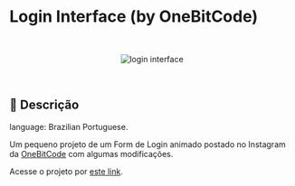 # Login Interface (by OneBitCode)

&nbsp;

<div align="center">

![login interface](https://user-images.githubusercontent.com/91495296/156768730-4cfefe31-7bfa-4ba2-ba50-1f99f1bbbe47.jpg)

</div>
&nbsp;

## 📃 Descrição

language: Brazilian Portuguese.

Um pequeno projeto de um Form de Login animado postado no Instagram da [OneBitCode](https://www.instagram.com/p/CaZ-a8RNBKk/?utm_source=ig_web_copy_link) com algumas modificações.

Acesse o projeto por [este link](https://frbreno.github.io/Login_Interface/).
